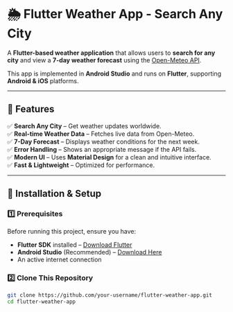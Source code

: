 # 🌦️ Flutter Weather App - Search Any City

A **Flutter-based weather application** that allows users to **search for any city** and view a **7-day weather forecast** using the [Open-Meteo API](https://open-meteo.com/).  

This app is implemented in **Android Studio** and runs on **Flutter**, supporting **Android & iOS** platforms.

---

## 📌 Features
✅ **Search Any City** – Get weather updates worldwide.  
✅ **Real-time Weather Data** – Fetches live data from Open-Meteo.  
✅ **7-Day Forecast** – Displays weather conditions for the next week.  
✅ **Error Handling** – Shows an appropriate message if the API fails.  
✅ **Modern UI** – Uses **Material Design** for a clean and intuitive interface.  
✅ **Fast & Lightweight** – Optimized for performance.  

---

## 🔧 Installation & Setup

### **1️⃣ Prerequisites**
Before running this project, ensure you have:

- **Flutter SDK** installed – [Download Flutter](https://flutter.dev/docs/get-started/install)
- **Android Studio** (Recommended) – [Download Here](https://developer.android.com/studio)
- An active internet connection

### **2️⃣ Clone This Repository**
```sh
git clone https://github.com/your-username/flutter-weather-app.git
cd flutter-weather-app

